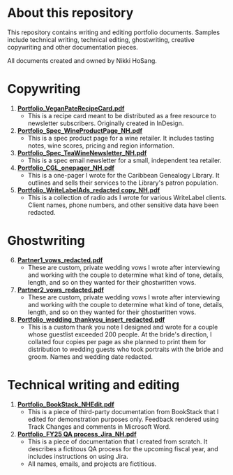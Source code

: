 # About this repository 
This repository contains writing and editing portfolio documents. Samples include technical writing, technical editing, ghostwriting, creative copywriting and other documentation pieces. 

All documents created and owned by Nikki HoSang. 

# Copywriting
1. [**Portfolio_VeganPateRecipeCard.pdf**](Portfolio_VeganPateRecipeCard.pdf)
   - This is a recipe card meant to be distributed as a free resource to newsletter subscribers. Originally created in InDesign. 
2. [**Portfolio_Spec_WineProductPage_NH.pdf**](Portfolio_Spec_WineProductPage_NH.pdf)
   - This is a spec product page for a wine retailer. It includes tasting notes, wine scores, pricing and region information. 
3. [**Portfolio_Spec_TeaWineNewsletter_NH.pdf**](Portfolio_Spec_TeaWineNewsletter_NH.pdf)
    - This is a spec email newsletter for a small, independent tea retailer.
4. [**Portfolio_CGL_onepager_NH.pdf**](Portfolio_CGL_onepager_NH.pdf)
   - This is a one-pager I wrote for the Caribbean Genealogy Library. It outlines and sells their services to the Library's patron population.
5. [**Portfolio_WriteLabelAds_redacted copy_NH.pdf**](Portfolio_WriteLabelAds_redacted_%20copy_NH.pdf)
   - This is a collection of radio ads I wrote for various WriteLabel clients. Client names, phone numbers, and other sensitive data have been redacted.
  
# Ghostwriting
6. [**Partner1_vows_redacted.pdf**](Partner1_vows_redacted.pdf)
     - These are custom, private wedding vows I wrote after interviewing and working with the couple to determine what kind of tone, details, length, and so on they wanted for their ghostwritten vows.
7. [**Partner2_vows_redacted.pdf**](Partner2_vows_redacted.pdf)
     - These are custom, private wedding vows I wrote after interviewing and working with the couple to determine what kind of tone, details, length, and so on they wanted for their ghostwritten vows.
8. [**Portfolio_wedding_thankyou_insert_redacted.pdf**](Portfolio_wedding_thankyou_insert_redacted.pdf)
     - This is a custom thank you note I designed and wrote for a couple whose guestlist exceeded 200 people. At the bride's direction, I collated four copies per page as she planned to print them for distribution to wedding guests who took portraits with the bride and groom. Names and wedding date redacted. 

# Technical writing and editing
1. [**Portfolio_BookStack_NHEdit.pdf**](Portfolio_BookStack_NHEdit.pdf) 
   - This is a piece of third-party documentation from BookStack that I edited for demonstration purposes only. Feedback rendered using Track Changes and comments in Microsoft Word. 
2. [**Portfolio_FY25 QA process_Jira_NH.pdf**](Portfolio_FY25_QA_process_Jira_NH.pdf)
   - This is a piece of documentation that I created from scratch. It describes a fictitous QA process for the upcoming fiscal year, and includes instructions on using Jira.
   - All names, emails, and projects are fictitious.
